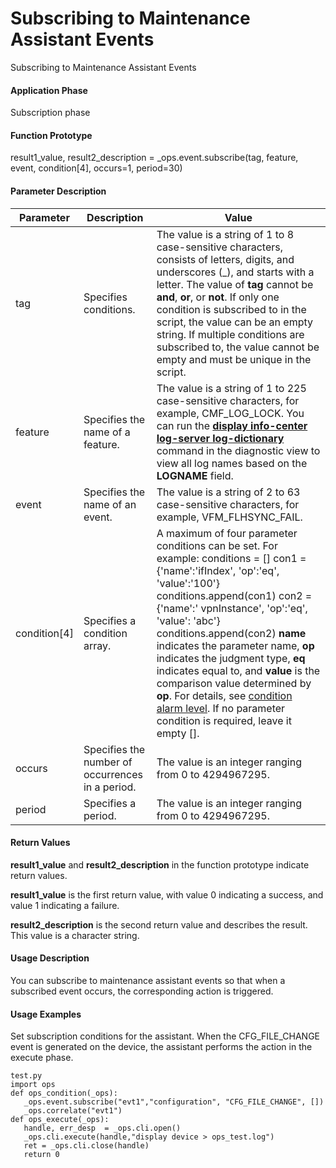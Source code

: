 Subscribing to Maintenance Assistant Events
===========================================

Subscribing to Maintenance Assistant Events

#### Application Phase

Subscription phase


#### Function Prototype

result1\_value, result2\_description = \_ops.event.subscribe(tag, feature, event, condition[4], occurs=1, period=30)


#### Parameter Description

| Parameter | Description | Value |
| --- | --- | --- |
| tag | Specifies conditions. | The value is a string of 1 to 8 case-sensitive characters, consists of letters, digits, and underscores (\_), and starts with a letter. The value of **tag** cannot be **and**, **or**, or **not**. If only one condition is subscribed to in the script, the value can be an empty string. If multiple conditions are subscribed to, the value cannot be empty and must be unique in the script. |
| feature | Specifies the name of a feature. | The value is a string of 1 to 225 case-sensitive characters, for example, CMF\_LOG\_LOCK.  You can run the [**display info-center log-server log-dictionary**](cmdqueryname=display+info-center+log-server+log-dictionary) command in the diagnostic view to view all log names based on the **LOGNAME** field. |
| event | Specifies the name of an event. | The value is a string of 2 to 63 case-sensitive characters, for example, VFM\_FLHSYNC\_FAIL. |
| condition[4] | Specifies a condition array. | A maximum of four parameter conditions can be set. For example:  conditions = []  con1 = {'name':'ifIndex', 'op':'eq', 'value':'100'} conditions.append(con1)  con2 = {'name':' vpnInstance', 'op':'eq', 'value': 'abc'} conditions.append(con2)  **name** indicates the parameter name, **op** indicates the judgment type, **eq** indicates equal to, and **value** is the comparison value determined by **op**. For details, see [condition alarm level](vrp_ops_cfg_0009.html#EN-US_TASK_0000001512685906__p171631239115919).  If no parameter condition is required, leave it empty []. |
| occurs | Specifies the number of occurrences in a period. | The value is an integer ranging from 0 to 4294967295. |
| period | Specifies a period. | The value is an integer ranging from 0 to 4294967295. |



#### Return Values

**result1\_value** and **result2\_description** in the function prototype indicate return values.

**result1\_value** is the first return value, with value 0 indicating a success, and value 1 indicating a failure.

**result2\_description** is the second return value and describes the result. This value is a character string.


#### Usage Description

You can subscribe to maintenance assistant events so that when a subscribed event occurs, the corresponding action is triggered.


#### Usage Examples

Set subscription conditions for the assistant. When the CFG\_FILE\_CHANGE event is generated on the device, the assistant performs the action in the execute phase.

```
test.py
import ops
def ops_condition(_ops):
   _ops.event.subscribe("evt1","configuration", "CFG_FILE_CHANGE", [])
   _ops.correlate("evt1")
def ops_execute(_ops):
   handle, err_desp  = _ops.cli.open()
   _ops.cli.execute(handle,"display device > ops_test.log")
   ret = _ops.cli.close(handle) 
   return 0 
```